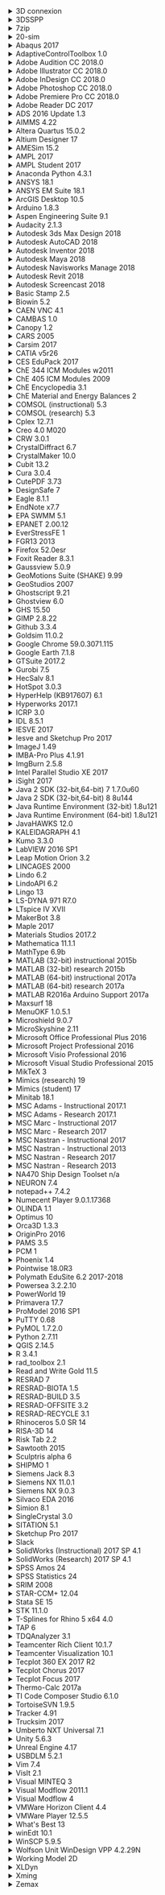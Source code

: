 <details><summary>3D connexion</summary></details>
<details><summary>3DSSPP</summary></details>
<details><summary>7zip</summary></details>
<details><summary>20-sim</summary></details>
<details><summary>Abaqus 2017</summary></details>
<details><summary>AdaptiveControlToolbox 1.0</summary></details>
<details><summary>Adobe Audition CC 2018.0</summary></details>
<details><summary>Adobe Illustrator CC 2018.0</summary></details>
<details><summary>Adobe InDesign CC 2018.0 </summary></details>
<details><summary>Adobe Photoshop CC 2018.0</summary></details>
<details><summary>Adobe Premiere Pro CC 2018.0</summary></details>
<details><summary>Adobe Reader DC 2017</summary></details>
<details><summary>ADS 2016 Update 1.3</summary></details>
<details><summary>AIMMS 4.22</summary></details>
<details><summary>Altera Quartus 15.0.2</summary></details>
<details><summary>Altium Designer 17</summary></details>
<details><summary>AMESim 15.2</summary></details>
<details><summary>AMPL 2017</summary></details>
<details><summary>AMPL Student 2017</summary></details>
<details><summary>Anaconda Python 4.3.1</summary></details>
<details><summary>ANSYS 18.1</summary></details>
<details><summary>ANSYS EM Suite 18.1</summary></details>
<details><summary>ArcGIS Desktop 10.5</summary></details>
<details><summary>Arduino 1.8.3</summary></details>
<details><summary>Aspen Engineering Suite 9.1</summary></details>
<details><summary>Audacity 2.1.3</summary></details>
<details><summary>Autodesk 3ds Max Design 2018        </summary></details>
<details><summary>Autodesk AutoCAD    2018        </summary></details>
<details><summary>Autodesk Inventor   2018        </summary></details>
<details><summary>Autodesk Maya   2018        </summary></details>
<details><summary>Autodesk Navisworks Manage  2018        </summary></details>
<details><summary>Autodesk Revit  2018        </summary></details>
<details><summary>Autodesk Screencast 2018        </summary></details>
<details><summary>Basic Stamp 2.5     </summary></details>
<details><summary>Biowin  5.2     </summary></details>
<details><summary>CAEN VNC    4.1     </summary></details>
<details><summary>CAMBAS  1.0     </summary></details>
<details><summary>Canopy  1.2     </summary></details>
<details><summary>CARS    2005        </summary></details>
<details><summary>Carsim  2017        </summary></details>
<details><summary>CATIA   v5r26       </summary></details>
<details><summary>CES EduPack 2017        </summary></details>
<details><summary>ChE 344 ICM Modules w2011       </summary></details>
<details><summary>ChE 405 ICM Modules 2009        </summary></details>
<details><summary>ChE Encyclopedia    3.1     </summary></details>
<details><summary>ChE Material and Energy Balances    2       </summary></details>
<details><summary>COMSOL (instructional)  5.3        </summary></details>
<details><summary>COMSOL (research)   5.3        </summary></details>
<details><summary>Cplex   12.7.1         </summary></details>
<details><summary>Creo    4.0 M020           </summary></details>
<details><summary>CRW 3.0.1       </summary></details>
<details><summary>CrystalDiffract 6.7     </summary></details>
<details><summary>CrystalMaker    10.0        </summary></details>
<details><summary>Cubit   13.2        </summary></details>
<details><summary>Cura    3.0.4       </summary></details>
<details><summary>CutePDF 3.73        </summary></details>
<details><summary>DesignSafe  7       </summary></details>
<details><summary>Eagle   8.1.1       </summary></details>
<details><summary>EndNote x7.7        </summary></details>
<details><summary>EPA SWMM    5.1     </summary></details>
<details><summary>EPANET  2.00.12     </summary></details>
<details><summary>EverStressFE    1       </summary></details>
<details><summary>FGR13   2013        </summary></details>
<details><summary>Firefox 52.0esr     </summary></details>
<details><summary>Foxit Reader    8.3.1       </summary></details>
<details><summary>Gaussview   5.0.9       </summary></details>
<details><summary>GeoMotions Suite (SHAKE)    9.99        </summary></details>
<details><summary>GeoStudios  2007        </summary></details>
<details><summary>Ghostscript 9.21        </summary></details>
<details><summary>Ghostview   6.0     </summary></details>
<details><summary>GHS 15.50       </summary></details>
<details><summary>GIMP    2.8.22      </summary></details>
<details><summary>Github  3.3.4       </summary></details>
<details><summary>Goldsim 11.0.2      </summary></details>
<details><summary>Google Chrome   59.0.3071.115       </summary></details>
<details><summary>Google Earth    7.1.8       </summary></details>
<details><summary>GTSuite 2017.2         </summary></details>
<details><summary>Gurobi  7.5        </summary></details>
<details><summary>HecSalv 8.1     </summary></details>
<details><summary>HotSpot 3.0.3       </summary></details>
<details><summary>HyperHelp (KB917607)    6.1     </summary></details>
<details><summary>Hyperworks  2017.1      </summary></details>
<details><summary>ICRP    3.0     </summary></details>
<details><summary>IDL 8.5.1       </summary></details>
<details><summary>IESVE   2017        </summary></details>
<details><summary>Iesve and Sketchup Pro  2017           </summary></details>
<details><summary>ImageJ  1.49        </summary></details>
<details><summary>IMBA-Pro Plus   4.1.91      </summary></details>
<details><summary>ImgBurn 2.5.8       </summary></details>
<details><summary>Intel Parallel Studio XE    2017        </summary></details>
<details><summary>iSight  2017        </summary></details>
<details><summary>Java 2 SDK (32-bit,64-bit) 7    1.7.0u60        </summary></details>
<details><summary>Java 2 SDK (32-bit,64-bit) 8    8u144       </summary></details>
<details><summary>Java Runtime Environment (32-bit)   1.8u121     </summary></details>
<details><summary>Java Runtime Environment (64-bit)   1.8u121     </summary></details>
<details><summary>JavaHAWKS   12.0        </summary></details>
<details><summary>KALEIDAGRAPH    4.1     </summary></details>
<details><summary>Kumo    3.3.0       </summary></details>
<details><summary>LabVIEW 2016 SP1        </summary></details>
<details><summary>Leap Motion Orion   3.2     </summary></details>
<details><summary>LINCAGES    2000        </summary></details>
<details><summary>Lindo   6.2     </summary></details>
<details><summary>LindoAPI    6.2     </summary></details>
<details><summary>Lingo   13      </summary></details>
<details><summary>LS-DYNA 971 R7.0           </summary></details>
<details><summary>LTspice IV  XVII        </summary></details>
<details><summary>MakerBot    3.8     </summary></details>
<details><summary>Maple   2017        </summary></details>
<details><summary>Materials Studios   2017.2      </summary></details>
<details><summary>Mathematica 11.1.1      </summary></details>
<details><summary>MathType    6.9b        </summary></details>
<details><summary>MATLAB (32-bit) instructional   2015b          </summary></details>
<details><summary>MATLAB (32-bit) research    2015b       </summary></details>
<details><summary>MATLAB (64-bit) instructional   2017a          </summary></details>
<details><summary>MATLAB (64-bit) research    2017a       </summary></details>
<details><summary>MATLAB R2016a Arduino Support   2017a          </summary></details>
<details><summary>Maxsurf 18      </summary></details>
<details><summary>MenuOKF 1.0.5.1     </summary></details>
<details><summary>Microshield 9.0.7       </summary></details>
<details><summary>MicroSkyshine   2.11        </summary></details>
<details><summary>Microsoft Office Professional Plus  2016        </summary></details>
<details><summary>Microsoft Project Professional  2016        </summary></details>
<details><summary>Microsoft Visio Professional    2016        </summary></details>
<details><summary>Microsoft Visual Studio Professional    2015        </summary></details>
<details><summary>MikTeX  3       </summary></details>
<details><summary>Mimics (research)   19         </summary></details>
<details><summary>Mimics (student)    17         </summary></details>
<details><summary>Minitab 18.1        </summary></details>
<details><summary>MSC Adams - Instructional   2017.1         </summary></details>
<details><summary>MSC Adams - Research    2017.1         </summary></details>
<details><summary>MSC Marc - Instructional    2017           </summary></details>
<details><summary>MSC Marc - Research 2017           </summary></details>
<details><summary>MSC Nastran - Instructional 2017           </summary></details>
<details><summary>MSC Nastran - Instructional 2013           </summary></details>
<details><summary>MSC Nastran - Research  2017           </summary></details>
<details><summary>MSC Nastran - Research  2013           </summary></details>
<details><summary>NA470 Ship Design Toolset   n/a     </summary></details>
<details><summary>NEURON  7.4     </summary></details>
<details><summary>notepad++   7.4.2       </summary></details>
<details><summary>Numecent Player 9.0.1.17368     </summary></details>
<details><summary>OLINDA  1.1     </summary></details>
<details><summary>Optimus 10      </summary></details>
<details><summary>Orca3D  1.3.3       </summary></details>
<details><summary>OriginPro   2016        </summary></details>
<details><summary>PAMS    3.5     </summary></details>
<details><summary>PCM 1       </summary></details>
<details><summary>Phoenix 1.4     </summary></details>
<details><summary>Pointwise   18.0R3      </summary></details>
<details><summary>Polymath EduSite    6.2 2017-2018       </summary></details>
<details><summary>Powersea    3.2.2.10        </summary></details>
<details><summary>PowerWorld  19      </summary></details>
<details><summary>Primavera   17.7        </summary></details>
<details><summary>ProModel    2016 SP1        </summary></details>
<details><summary>PuTTY   0.68        </summary></details>
<details><summary>PyMOL   1.7.2.0        </summary></details>
<details><summary>Python  2.7.11      </summary></details>
<details><summary>QGIS    2.14.5      </summary></details>
<details><summary>R   3.4.1       </summary></details>
<details><summary>rad_toolbox 2.1     </summary></details>
<details><summary>Read and Write Gold 11.5        </summary></details>
<details><summary>RESRAD  7       </summary></details>
<details><summary>RESRAD-BIOTA    1.5     </summary></details>
<details><summary>RESRAD-BUILD    3.5     </summary></details>
<details><summary>RESRAD-OFFSITE  3.2     </summary></details>
<details><summary>RESRAD-RECYCLE  3.1     </summary></details>
<details><summary>Rhinoceros  5.0 SR 14       </summary></details>
<details><summary>RISA-3D 14      </summary></details>
<details><summary>Risk Tab    2.2     </summary></details>
<details><summary>Sawtooth    2015        </summary></details>
<details><summary>Sculptris   alpha 6     </summary></details>
<details><summary>SHIPMO  1          </summary></details>
<details><summary>Siemens Jack    8.3     </summary></details>
<details><summary>Siemens NX  11.0.1      </summary></details>
<details><summary>Siemens NX  9.0.3       </summary></details>
<details><summary>Silvaco EDA 2016        </summary></details>
<details><summary>Simion  8.1     </summary></details>
<details><summary>SingleCrystal   3.0     </summary></details>
<details><summary>SITATION    5.1     </summary></details>
<details><summary>Sketchup Pro    2017           </summary></details>
<details><summary>Slack           </summary></details>
<details><summary>SolidWorks (Instructional)  2017 SP 4.1        </summary></details>
<details><summary>SolidWorks (Research)   2017 SP 4.1        </summary></details>
<details><summary>SPSS Amos   24      </summary></details>
<details><summary>SPSS Statistics 24      </summary></details>
<details><summary>SRIM    2008        </summary></details>
<details><summary>STAR-CCM+   12.04       </summary></details>
<details><summary>Stata SE    15      </summary></details>
<details><summary>STK 11.1.0      </summary></details>
<details><summary>T-Splines for Rhino 5 x64   4.0     </summary></details>
<details><summary>TAP 6       </summary></details>
<details><summary>TDQAnalyzer 3.1     </summary></details>
<details><summary>Teamcenter Rich Client  10.1.7      </summary></details>
<details><summary>Teamcenter Visualization    10.1        </summary></details>
<details><summary>Tecplot 360 EX  2017 R2     </summary></details>
<details><summary>Tecplot Chorus  2017        </summary></details>
<details><summary>Tecplot Focus   2017        </summary></details>
<details><summary>Thermo-Calc 2017a          </summary></details>
<details><summary>TI Code Composer Studio 6.1.0       </summary></details>
<details><summary>TortoiseSVN 1.9.5       </summary></details>
<details><summary>Tracker 4.91        </summary></details>
<details><summary>Trucksim    2017        </summary></details>
<details><summary>Umberto NXT Universal   7.1     </summary></details>
<details><summary>Unity   5.6.3       </summary></details>
<details><summary>Unreal Engine   4.17        </summary></details>
<details><summary>USBDLM  5.2.1       </summary></details>
<details><summary>Vim 7.4     </summary></details>
<details><summary>VisIt   2.1     </summary></details>
<details><summary>Visual MINTEQ   3       </summary></details>
<details><summary>Visual Modflow  2011.1      </summary></details>
<details><summary>Visual Modflow  4       </summary></details>
<details><summary>VMWare Horizon Client   4.4     </summary></details>
<details><summary>VMWare Player   12.5.5      </summary></details>
<details><summary>What's Best 13      </summary></details>
<details><summary>winEdt  10.1        </summary></details>
<details><summary>WinSCP  5.9.5       </summary></details>
<details><summary>Wolfson Unit WinDesign VPP  4.2.29N     </summary></details>
<details><summary>Working Model 2D</summary></details>
<details><summary>XLDyn</summary></details>
<details><summary>Xming</summary></details>
<details><summary>Zemax</summary></details>
